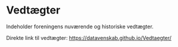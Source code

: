 # Vedtægter
Indeholder foreningens nuværende og historiske vedtægter.

Direkte link til vedtægter: https://datavenskab.github.io/Vedtaegter/
